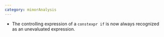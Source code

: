 ```yaml
---
category: minorAnalysis
---
```

* The controlling expression of a `constexpr if` is now always recognized as an unevaluated expression.